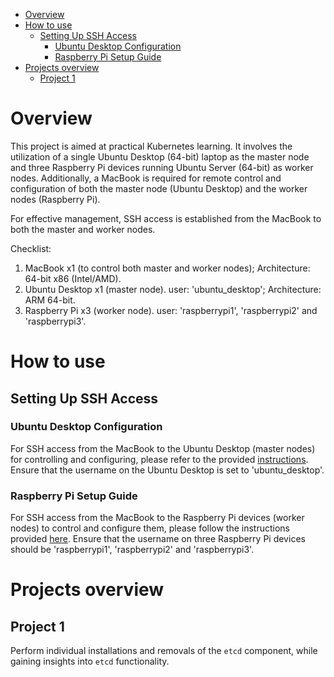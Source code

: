 - [Overview](#overview)
- [How to use](#how-to-use)
  - [Setting Up SSH Access](#setting-up-ssh-access)
    - [Ubuntu Desktop Configuration](#ubuntu-desktop-configuration)
    - [Raspberry Pi Setup Guide](#raspberry-pi-setup-guide)
- [Projects overview](#projects-overview)
  - [Project 1](#project-1)

# Overview
This project is aimed at practical Kubernetes learning. It involves the utilization of a single Ubuntu Desktop (64-bit) laptop as the master node and three Raspberry Pi devices running Ubuntu Server (64-bit) as worker nodes. Additionally, a MacBook is required for remote control and configuration of both the master node (Ubuntu Desktop) and the worker nodes (Raspberry Pi).

For effective management, SSH access is established from the MacBook to both the master and worker nodes.

Checklist:
1. MacBook x1 (to control both master and worker nodes); Architecture: 64-bit x86 (Intel/AMD).
2. Ubuntu Desktop x1 (master node). user: 'ubuntu_desktop'; Architecture: ARM 64-bit.
3. Raspberry Pi x3 (worker node). user: 'raspberrypi1', 'raspberrypi2' and 'raspberrypi3'.

# How to use
## Setting Up SSH Access
### Ubuntu Desktop Configuration
For SSH access from the MacBook to the Ubuntu Desktop (master nodes) for controlling and configuring, please refer to the provided [instructions](https://github.com/liushuyu6666/Knowledge/blob/master/Networking/SSH.md#practice). Ensure that the username on the Ubuntu Desktop is set to 'ubuntu_desktop'.

### Raspberry Pi Setup Guide
For SSH access from the MacBook to the Raspberry Pi devices (worker nodes) to control and configure them, please follow the instructions provided [here](https://github.com/liushuyu6666/Learn_Ansible/blob/master/readme.md#raspberry-pi-setup-guide). Ensure that the username on three Raspberry Pi devices should be 'raspberrypi1', 'raspberrypi2' and 'raspberrypi3'.

# Projects overview
## Project 1
Perform individual installations and removals of the `etcd` component, while gaining insights into `etcd` functionality.